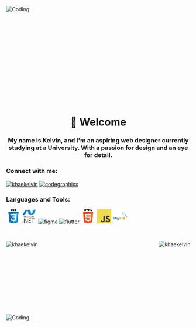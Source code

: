<img width=1000px height=300px align="left" alt="Coding" width="400" src="https://miro.medium.com/v2/resize:fit:1400/1*okbBhXU2x0f_eFyUVyc-gA.gif">
<h1 align="center">👋 Welcome</h1>
<h3  align="center">My name is Kelvin, and I'm an aspiring web designer currently studying at a University. With a passion for design and an eye for detail.</h3>

<h3 align="left">Connect with me:</h3>
<p align="left">
<a href="https://dev.to/khaekelvin" target="blank"><img align="center" src="https://raw.githubusercontent.com/rahuldkjain/github-profile-readme-generator/master/src/images/icons/Social/devto.svg" alt="khaekelvin" height="30" width="40" /></a>
<a href="https://www.behance.net/codegraphixx" target="blank"><img align="center" src="https://raw.githubusercontent.com/rahuldkjain/github-profile-readme-generator/master/src/images/icons/Social/behance.svg" alt="codegraphixx" height="30" width="40" /></a>
</p>

<h3 align="left">Languages and Tools:</h3>

<p align="left"> <a href="https://www.w3schools.com/css/" target="_blank" rel="noreferrer"> <img src="https://raw.githubusercontent.com/devicons/devicon/master/icons/css3/css3-original-wordmark.svg" alt="css3" width="40" height="40"/> </a> <a href="https://dotnet.microsoft.com/" target="_blank" rel="noreferrer"> <img src="https://raw.githubusercontent.com/devicons/devicon/master/icons/dot-net/dot-net-original-wordmark.svg" alt="dotnet" width="40" height="40"/> </a> <a href="https://www.figma.com/" target="_blank" rel="noreferrer"> <img src="https://www.vectorlogo.zone/logos/figma/figma-icon.svg" alt="figma" width="40" height="40"/> </a> <a href="https://flutter.dev" target="_blank" rel="noreferrer"> <img src="https://www.vectorlogo.zone/logos/flutterio/flutterio-icon.svg" alt="flutter" width="40" height="40"/> </a> <a href="https://www.w3.org/html/" target="_blank" rel="noreferrer"> <img src="https://raw.githubusercontent.com/devicons/devicon/master/icons/html5/html5-original-wordmark.svg" alt="html5" width="40" height="40"/> </a> <a href="https://developer.mozilla.org/en-US/docs/Web/JavaScript" target="_blank" rel="noreferrer"> <img src="https://raw.githubusercontent.com/devicons/devicon/master/icons/javascript/javascript-original.svg" alt="javascript" width="40" height="40"/> </a> <a href="https://www.mysql.com/" target="_blank" rel="noreferrer"> <img src="https://raw.githubusercontent.com/devicons/devicon/master/icons/mysql/mysql-original-wordmark.svg" alt="mysql" width="40" height="40"/> </a> </p>
</br>
<div>
<p><img height=200px align="left" src="https://github-readme-stats.vercel.app/api/top-langs?username=khaekelvin&show_icons=true&locale=en&layout=compact" alt="khaekelvin" /><img align="right" src="https://github-readme-streak-stats.herokuapp.com/?user=khaekelvin&" alt="khaekelvin" /></p>

<p></p>
</div>

<img width=1030px height=400px align="left" alt="Coding" width="400" src="https://cdn.dribbble.com/users/730703/screenshots/6581243/avento.gif">

